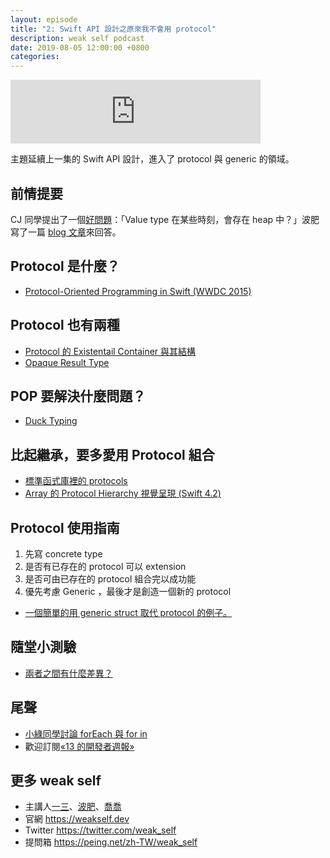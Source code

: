 ```yaml
---
layout: episode
title: "2: Swift API 設計之原來我不會用 protocol"
description: weak self podcast
date: 2019-08-05 12:00:00 +0800
categories: 
---
```

<iframe src="https://anchor.fm/weakself/embed/episodes/2-Swift-API--protocol-e4qse4/a-ak5oam" height="102px" width="400px" frameborder="0" scrolling="no"></iframe>

主題延續上一集的 Swift API 設計，進入了 protocol 與 generic 的領域。

## 前情提要
CJ 同學提出了一個[好問題](https://twitter.com/eJamesLin/status/1155857719863042053)：「Value type 在某些時刻，會存在 heap 中？」波肥寫了一篇 [blog 文章](https://pofat.dev/2019/07/30/Value-Type-會在-Heap-裡嗎.html)來回答。

## Protocol 是什麼？

* [Protocol-Oriented Programming in Swift (WWDC 2015)](https://developer.apple.com/videos/play/wwdc2015/408/)

## Protocol 也有兩種

* [Protocol 的 Existentail Container 與其結構](https://pofat.dev/2019/05/21/%E9%87%8D%E6%96%B0%E6%AA%A2%E8%A6%96-swift-%E7%9A%84-protocol-%E4%BA%8C.html)
* [Opaque Result Type](https://github.com/apple/swift-evolution/blob/master/proposals/0244-opaque-result-types.md)

## POP 要解決什麼問題？

* [Duck Typing](https://zh.wikipedia.org/wiki/%E9%B8%AD%E5%AD%90%E7%B1%BB%E5%9E%8B)

## 比起繼承，要多愛用 Protocol 組合

* [標準函式庫裡的 protocols](https://swiftunboxed.com/protocols/swift-standard-library-protocols-lessons/)
* [Array 的 Protocol Hierarchy 視覺呈現 (Swift 4.2)](https://swiftdoc.org/v4.2/type/array/hierarchy/)

## Protocol 使用指南

1. 先寫 concrete type
2. 是否有已存在的 protocol 可以 extension
3. 是否可由已存在的 protocol 組合完以成功能
4. 優先考慮 Generic ，最後才是創造一個新的 protocol

* [一個簡單的用 generic struct 取代 protocol 的例子。](https://gist.github.com/pofat/72c92b8798c916df117fee06b81bb769)

## 隨堂小測驗

* [兩者之間有什麼差異？](https://gist.github.com/pofat/61a4f4a8b263f442fc8c8cc60ab44c42)

## 尾聲

* [小綠同學討論 forEach 與 for in](https://twitter.com/handkid/status/1156928853480108033)
* 歡迎訂閱[«13 的開發者週報»](https://ethanhuang13.substack.com)

## 更多 weak self

* 主講人[一三](https://twitter.com/@ethanhuang13)、[波肥](https://twitter.com/@PofatTseng)、[喬喬](https://twitter.com/@joe_trash_talk)
* 官網 https://weakself.dev
* Twitter https://twitter.com/weak_self
* 提問箱 https://peing.net/zh-TW/weak_self